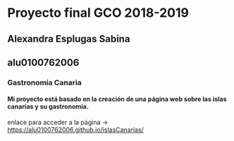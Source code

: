 # Proyecto final GCO 2018-2019
## Alexandra Esplugas Sabina
## alu0100762006

### Gastronomía Canaria
#### Mi proyecto está basado en la creación de una página web sobre las islas canarias y su gastronomía.

enlace para acceder a la página -> https://alu0100762006.github.io/islasCanarias/
